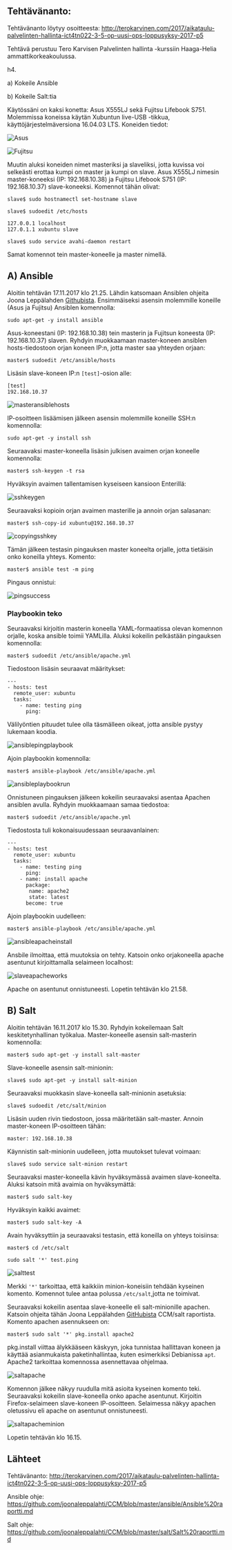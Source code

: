## Tehtävänanto:
Tehtävänanto löytyy osoitteesta: http://terokarvinen.com/2017/aikataulu-palvelinten-hallinta-ict4tn022-3-5-op-uusi-ops-loppusyksy-2017-p5

Tehtävä perustuu Tero Karvisen Palvelinten hallinta -kurssiin Haaga-Helia ammattikorkeakoulussa.

h4.

a) Kokeile Ansible

b) Kokeile Salt:tia

Käytössäni on kaksi konetta: Asus X555LJ sekä Fujitsu Lifebook S751. Molemmissa koneissa käytän Xubuntun live-USB -tikkua, käyttöjärjestelmäversiona 16.04.03 LTS. Koneiden tiedot:

![Asus](https://user-images.githubusercontent.com/15429934/32691476-f012d86a-c6ff-11e7-9056-6af4deee1788.png)

![Fujitsu](https://user-images.githubusercontent.com/15429934/32691474-ed68a2ac-c6ff-11e7-9c28-5f485a003d17.png)
 
Muutin aluksi koneiden nimet masteriksi ja slaveliksi, jotta kuvissa voi selkeästi erottaa kumpi on master ja kumpi on slave. Asus X555LJ nimesin master-koneeksi (IP: 192.168.10.38) ja Fujitsu Lifebook S751 (IP: 192.168.10.37) slave-koneeksi. Komennot tähän olivat:

```slave$ sudo hostnamectl set-hostname slave```

```slave$ sudoedit /etc/hosts```

```
127.0.0.1 localhost
127.0.1.1 xubuntu slave
```
```slave$ sudo service avahi-daemon restart```

Samat komennot tein master-koneelle ja master nimellä.

## A) Ansible

Aloitin tehtävän 17.11.2017 klo 21.25.
Lähdin katsomaan Ansiblen ohjeita Joona Leppälahden [Githubista](https://github.com/joonaleppalahti/CCM/tree/master/ansible). Ensimmäiseksi asensin molemmille koneille (Asus ja Fujitsu) Ansiblen komennolla:

```sudo apt-get -y install ansible```

Asus-koneestani (IP: 192.168.10.38) tein masterin ja Fujitsun koneesta (IP: 192.168.10.37) slaven. Ryhdyin muokkaamaan master-koneen ansiblen hosts-tiedostoon orjan koneen IP:n, jotta master saa yhteyden orjaan:

```master$ sudoedit /etc/ansible/hosts```

Lisäsin slave-koneen IP:n ```[test]```-osion alle:

```
[test]
192.168.10.37
```

![masteransiblehosts](https://user-images.githubusercontent.com/15429934/32966354-7764b02e-cbd1-11e7-8d13-cadc4175894a.png)

IP-osoitteen lisäämisen jälkeen asensin molemmille koneille SSH:n komennolla:

```sudo apt-get -y install ssh```

Seuraavaksi master-koneella lisäsin julkisen avaimen orjan koneelle komennolla:


```master$ ssh-keygen -t rsa```

Hyväksyin avaimen tallentamisen kyseiseen kansioon Enterillä:

![sshkeygen](https://user-images.githubusercontent.com/15429934/32966426-acf9033e-cbd1-11e7-8c35-90a0afb9ce12.png)

Seuraavaksi kopioin orjan avaimen masterille ja annoin orjan salasanan:

```master$ ssh-copy-id xubuntu@192.168.10.37```

![copyingsshkey](https://user-images.githubusercontent.com/15429934/32966431-afaf8ddc-cbd1-11e7-8f55-2cf36e76a005.png)

Tämän jälkeen testasin pingauksen master koneelta orjalle, jotta tietäisin onko koneilla yhteys. Komento: 

```master$ ansible test -m ping```

Pingaus onnistui:

![pingsuccess](https://user-images.githubusercontent.com/15429934/32966435-b1aedff2-cbd1-11e7-83b7-cacadb9d3df7.png)

### Playbookin teko

Seuraavaksi kirjoitin masterin koneella YAML-formaatissa olevan komennon orjalle, koska ansible toimii YAMLilla. Aluksi kokeilin pelkästään pingauksen komennolla:

```master$ sudoedit /etc/ansible/apache.yml```

Tiedostoon lisäsin seuraavat määritykset:

```
---
- hosts: test
  remote_user: xubuntu
  tasks:
    - name: testing ping
      ping:
```

Välilyöntien pituudet tulee olla täsmälleen oikeat, jotta ansible pystyy lukemaan koodia.

![ansiblepingplaybook](https://user-images.githubusercontent.com/15429934/32966439-b3d1eacc-cbd1-11e7-9454-c5394668be89.png)

Ajoin playbookin komennolla:

```master$ ansible-playbook /etc/ansible/apache.yml```

![ansibleplaybookrun](https://user-images.githubusercontent.com/15429934/32966407-a037a254-cbd1-11e7-9e42-1a72305846ce.png)

Onnistuneen pingauksen jälkeen kokeilin seuraavaksi asentaa Apachen ansiblen avulla. Ryhdyin muokkaamaan samaa tiedostoa:

```master$ sudoedit /etc/ansible/apache.yml```

Tiedostosta tuli kokonaisuudessaan seuraavanlainen:

```
---
- hosts: test
  remote_user: xubuntu
  tasks:
    - name: testing ping
      ping:
    - name: install apache
      package:
       name: apache2
       state: latest
      become: true
```

Ajoin playbookin uudelleen:

```master$ ansible-playbook /etc/ansible/apache.yml```

![ansibleapacheinstall](https://user-images.githubusercontent.com/15429934/32966411-a34db19a-cbd1-11e7-95cd-63552ebeb89d.png)

Ansbile ilmoittaa, että muutoksia on tehty. Katsoin onko orjakoneella apache asentunut kirjoittamalla selaimeen localhost:

![slaveapacheworks](https://user-images.githubusercontent.com/15429934/32966415-a5e3374a-cbd1-11e7-9895-e8e46ea6b5d8.png)

Apache on asentunut onnistuneesti. Lopetin tehtävän klo 21.58.



## B) Salt

Aloitin tehtävän 16.11.2017 klo 15.30. Ryhdyin kokeilemaan Salt keskitetynhallinan työkalua. Master-koneelle asensin salt-masterin komennolla:

```master$ sudo apt-get -y install salt-master```

Slave-koneelle asensin salt-minionin:

```slave$ sudo apt-get -y install salt-minion```

Seuraavaksi muokkasin slave-koneella salt-minionin asetuksia:

```slave$ sudoedit /etc/salt/minion```

Lisäsin uuden rivin tiedostoon, jossa määritetään salt-master. Annoin master-koneen IP-osoitteen tähän:

```master: 192.168.10.38```

Käynnistin salt-minionin uudelleen, jotta muutokset tulevat voimaan:

```slave$ sudo service salt-minion restart```

Seuraavaksi master-koneella kävin hyväksymässä avaimen slave-koneelta. Aluksi katsoin mitä avaimia on hyväksymättä:


```master$ sudo salt-key```

Hyväksyin kaikki avaimet: 

```master$ sudo salt-key -A```

Avain hyväksyttiin ja seuraavaksi testasin, että koneilla on yhteys toisiinsa:


```master$ cd /etc/salt```

```sudo salt '*' test.ping```

![salttest](https://user-images.githubusercontent.com/15429934/32895288-70c36e9a-cad7-11e7-8976-d00c284ae477.png)

Merkki ```'*'``` tarkoittaa, että kaikkiin minion-koneisiin tehdään kyseinen komento. Komennot tulee antaa polussa ```/etc/salt```,jotta ne toimivat.

Seuraavaksi kokeilin asentaa slave-koneelle eli salt-minionille apachen. Katsoin ohjeita tähän Joona Leppälahden [GitHubista](https://github.com/joonaleppalahti/CCM/blob/master/salt/Salt%20raportti.md) CCM/salt raportista. Komento apachen asennukseen on:


```master$ sudo salt '*' pkg.install apache2```

pkg.install viittaa älykkääseen käskyyn, joka tunnistaa hallittavan koneen ja käyttää asianmukaista paketinhallintaa, kuten esimerkiksi Debianissa ```apt```. Apache2 tarkoittaa komennossa asennettavaa ohjelmaa.

![saltapache](https://user-images.githubusercontent.com/15429934/32895294-74672924-cad7-11e7-9b39-0cec33e227e2.png)

Komennon jälkee näkyy ruudulla mitä asioita kyseinen komento teki. Seuraavaksi kokeilin slave-koneella onko apache asentunut. Kirjoitin Firefox-selaimeen slave-koneen IP-osoitteen. Selaimessa näkyy apachen oletussivu eli apache on asentunut onnistuneesti.

![saltapacheminion](https://user-images.githubusercontent.com/15429934/32897151-c04073f0-cadc-11e7-8713-45328c2f6d7d.png)

Lopetin tehtävän klo 16.15.

## Lähteet

Tehtävänanto: http://terokarvinen.com/2017/aikataulu-palvelinten-hallinta-ict4tn022-3-5-op-uusi-ops-loppusyksy-2017-p5

Ansible ohje: https://github.com/joonaleppalahti/CCM/blob/master/ansible/Ansible%20raportti.md

Salt ohje: https://github.com/joonaleppalahti/CCM/blob/master/salt/Salt%20raportti.md
